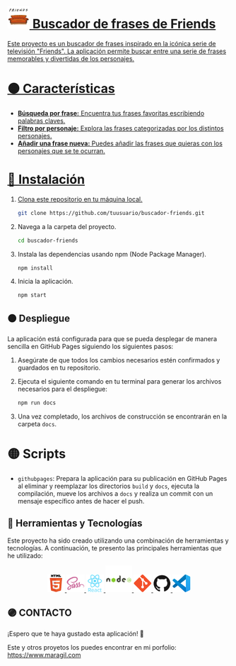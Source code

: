 # <a href="https://friends-phrase-search-engine.maragil.com/" target="_blank" rel="noreferrer"> <img src="src/img/sofa.jpg" alt="logo" width="50" height="50"/> Buscador de frases de Friends

Este proyecto es un buscador de frases inspirado en la icónica serie de televisión "Friends". 
La aplicación permite buscar entre una serie de frases memorables y divertidas de los personajes.

# 🟠 Características

- **Búsqueda por frase:** Encuentra tus frases favoritas escribiendo palabras claves.
- **Filtro por personaje:** Explora las frases categorizadas por los distintos personajes.
- **Añadir una frase nueva:** Puedes añadir las frases que quieras con los personajes que se te ocurran.

# 🔵 Instalación

1. Clona este repositorio en tu máquina local.
   ```bash
   git clone https://github.com/tuusuario/buscador-friends.git
   ```
2. Navega a la carpeta del proyecto.
   ```bash
   cd buscador-friends
   ```
3. Instala las dependencias usando npm (Node Package Manager).
    ```bash
    npm install
    ```
4. Inicia la aplicación.
    ```bash
    npm start
    ```

## 🟤 Despliegue 

La aplicación está configurada para que se pueda desplegar de manera sencilla en GitHub Pages siguiendo los siguientes pasos:
  1. Asegúrate de que todos los cambios necesarios estén confirmados y guardados en tu repositorio.
  2. Ejecuta el siguiente comando en tu terminal para generar los archivos necesarios para el despliegue:
     
     ```bash
     npm run docs
     
     ```
  3. Una vez completado, los archivos de construcción se encontrarán en la carpeta `docs`.

# 🟡 Scripts

- `githubpages`: Prepara la aplicación para su publicación en GitHub Pages al eliminar y reemplazar los directorios `build` y `docs`, ejecuta la compilación, mueve los archivos a `docs` y realiza un commit con un mensaje específico antes de hacer el push.

## 🔴 Herramientas y Tecnologías

Este proyecto ha sido creado utilizando una combinación de herramientas y tecnologías. A continuación, te presento las principales herramientas que he utilizado:

<p align= 'center'>
<a href="https://www.w3schools.com/html/" target="_blank" rel="noreferrer"> <img src="https://raw.githubusercontent.com/devicons/devicon/master/icons/html5/html5-original-wordmark.svg" alt="html5" width="40" height="40"/> </a>
 <a href="https://sass-lang.com" target="_blank" rel="noreferrer"> <img src="https://raw.githubusercontent.com/devicons/devicon/master/icons/sass/sass-original.svg" alt="sass" width="40" height="40"/> </a> 
 <a href="https://reactjs.org/" target="_blank" rel="noreferrer"> <img src="https://raw.githubusercontent.com/devicons/devicon/master/icons/react/react-original-wordmark.svg" alt="react" width="40" height="40"/> </a>
 <a href="https://nodejs.org" target="_blank" rel="noreferrer"> <img src="https://raw.githubusercontent.com/devicons/devicon/master/icons/nodejs/nodejs-original-wordmark.svg" alt="nodejs" width="60" height="60"/> </a>
 <a href="https://git-scm.com/" target="_blank" rel="noreferrer"> <img src="https://raw.githubusercontent.com/devicons/devicon/master/icons/git/git-original.svg" alt="git" width="40" height="40"/> </a>  
 <a href="https://github.com/" target="_blank" rel="noreferrer"> <img src="https://raw.githubusercontent.com/devicons/devicon/master/icons/github/github-original.svg" width="40" height="40"/> </a>
 <a href="https://code.visualstudio.com/" target="_blank" rel="noreferrer"> <img src="https://raw.githubusercontent.com/devicons/devicon/master/icons/vscode/vscode-original.svg" alt="vscode" width="40" height="40"/> </a>
</p>

## 🟣 CONTACTO
¡Espero que te haya gustado esta aplicación! 💚

Este y otros proyetos los puedes encontrar en mi porfolio: <https://www.maragil.com> 

<!--<a href="https://www.maragil.com" target="_blank" rel="noreferrer"> <img src="images/porfolio(tiny).png" alt="html5" width="300" height="150"/>-->
